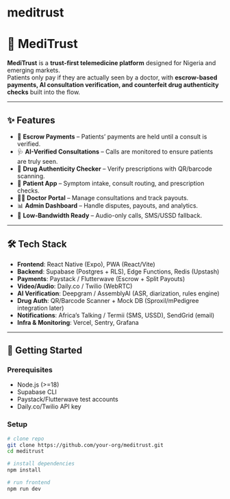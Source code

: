 # meditrust
# 🏥 MediTrust

**MediTrust** is a **trust-first telemedicine platform** designed for Nigeria and emerging markets.  
Patients only pay if they are actually seen by a doctor, with **escrow-based payments, AI consultation verification, and counterfeit drug authenticity checks** built into the flow.

---

## ✨ Features
- 🤝 **Escrow Payments** – Patients’ payments are held until a consult is verified.  
- 🩺 **AI-Verified Consultations** – Calls are monitored to ensure patients are truly seen.  
- 💊 **Drug Authenticity Checker** – Verify prescriptions with QR/barcode scanning.  
- 📱 **Patient App** – Symptom intake, consult routing, and prescription checks.  
- 🧑‍⚕️ **Doctor Portal** – Manage consultations and track payouts.  
- 📊 **Admin Dashboard** – Handle disputes, payouts, and analytics.  
- 📡 **Low-Bandwidth Ready** – Audio-only calls, SMS/USSD fallback.  

---

## 🛠 Tech Stack
- **Frontend**: React Native (Expo), PWA (React/Vite)  
- **Backend**: Supabase (Postgres + RLS), Edge Functions, Redis (Upstash)  
- **Payments**: Paystack / Flutterwave (Escrow + Split Payouts)  
- **Video/Audio**: Daily.co / Twilio (WebRTC)  
- **AI Verification**: Deepgram / AssemblyAI (ASR, diarization, rules engine)  
- **Drug Auth**: QR/Barcode Scanner + Mock DB (Sproxil/mPedigree integration later)  
- **Notifications**: Africa’s Talking / Termii (SMS, USSD), SendGrid (email)  
- **Infra & Monitoring**: Vercel, Sentry, Grafana  

---

## 🚀 Getting Started

### Prerequisites
- Node.js (>=18)  
- Supabase CLI  
- Paystack/Flutterwave test accounts  
- Daily.co/Twilio API key  

### Setup
```bash
# clone repo
git clone https://github.com/your-org/meditrust.git
cd meditrust

# install dependencies
npm install

# run frontend
npm run dev
